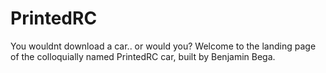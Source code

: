 # PrintedRC

You wouldnt download a car.. or would you? Welcome to the landing page of the colloquially named PrintedRC car, built by Benjamin Bega.
